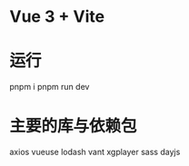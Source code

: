 # Vue 3 + Vite

# 运行
pnpm i
pnpm run dev

# 主要的库与依赖包
axios
vueuse
lodash
vant
xgplayer
sass
dayjs


